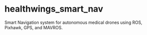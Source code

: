 # healthwings_smart_nav
Smart Navigation system for autonomous medical drones using ROS, Pixhawk, GPS, and MAVROS.
